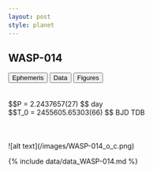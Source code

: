 ```yaml
---
layout: post
style: planet
---
```

<script src="../js/planets.js"></script>

## WASP-014

<!-- Tab links -->
<div class="tab">
<button class="tablinks" onclick="openCity(event, 'Ephemeris')">Ephemeris</button>
<button class="tablinks" onclick="openCity(event, 'Data')">Data</button>
<button class="tablinks" onclick="openCity(event, 'Figures')">Figures</button>
</div>

<!-- Tab content -->
<div id="Ephemeris" class="tabcontent" markdown="1">
<br/><br/>
$$P = 2.2437657(27) $$ day <br/>
$$T_0 = 2455605.65303(66) $$ BJD TDB
<br/><br/>
<br/><br/>
![alt text](/images/WASP-014_o_c.png)
</div>


<div id="Data" class="tabcontent" markdown="1">

{% include data/data_WASP-014.md %}

</div>
